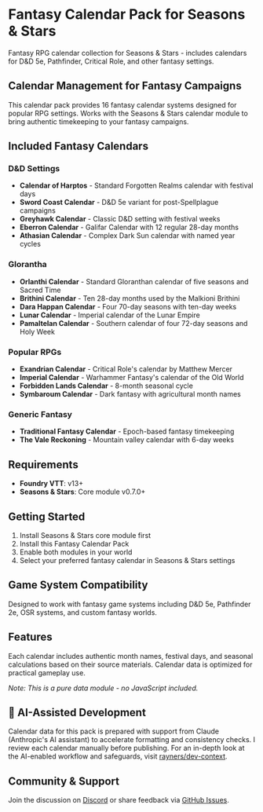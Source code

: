 # Fantasy Calendar Pack for Seasons & Stars

Fantasy RPG calendar collection for Seasons & Stars - includes calendars for D&D 5e, Pathfinder, Critical Role, and other fantasy settings.

## Calendar Management for Fantasy Campaigns

This calendar pack provides 16 fantasy calendar systems designed for popular RPG settings. Works with the Seasons & Stars calendar module to bring authentic timekeeping to your fantasy campaigns.

## Included Fantasy Calendars

### D&D Settings

- **Calendar of Harptos** - Standard Forgotten Realms calendar with festival days
- **Sword Coast Calendar** - D&D 5e variant for post-Spellplague campaigns
- **Greyhawk Calendar** - Classic D&D setting with festival weeks
- **Eberron Calendar** - Galifar Calendar with 12 regular 28-day months
- **Athasian Calendar** - Complex Dark Sun calendar with named year cycles

### Glorantha

- **Orlanthi Calendar** - Standard Gloranthan calendar of five seasons and Sacred Time
- **Brithini Calendar** - Ten 28-day months used by the Malkioni Brithini
- **Dara Happan Calendar** - Four 70-day seasons with ten-day weeks
- **Lunar Calendar** - Imperial calendar of the Lunar Empire
- **Pamaltelan Calendar** - Southern calendar of four 72-day seasons and Holy Week

### Popular RPGs

- **Exandrian Calendar** - Critical Role's calendar by Matthew Mercer
- **Imperial Calendar** - Warhammer Fantasy's calendar of the Old World
- **Forbidden Lands Calendar** - 8-month seasonal cycle
- **Symbaroum Calendar** - Dark fantasy with agricultural month names

### Generic Fantasy

- **Traditional Fantasy Calendar** - Epoch-based fantasy timekeeping
- **The Vale Reckoning** - Mountain valley calendar with 6-day weeks

## Requirements

- **Foundry VTT**: v13+
- **Seasons & Stars**: Core module v0.7.0+

## Getting Started

1. Install Seasons & Stars core module first
2. Install this Fantasy Calendar Pack
3. Enable both modules in your world
4. Select your preferred fantasy calendar in Seasons & Stars settings

## Game System Compatibility

Designed to work with fantasy game systems including D&D 5e, Pathfinder 2e, OSR systems, and custom fantasy worlds.

## Features

Each calendar includes authentic month names, festival days, and seasonal calculations based on their source materials. Calendar data is optimized for practical gameplay use.

_Note: This is a pure data module - no JavaScript included._

## 🤖 AI-Assisted Development

Calendar data for this pack is prepared with support from Claude (Anthropic's AI assistant) to accelerate formatting and consistency checks. I review each calendar manually before publishing. For an in-depth look at the AI-enabled workflow and safeguards, visit [rayners/dev-context](https://github.com/rayners/dev-context).

## Community & Support

Join the discussion on [Discord](https://discord.gg/tqZnxAdEqE) or share feedback via [GitHub Issues](https://github.com/rayners/fvtt-seasons-and-stars/issues).
